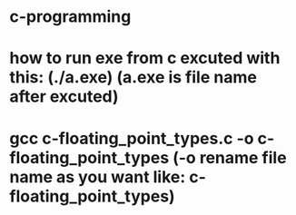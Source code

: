 # c-programming

# how to run exe from c excuted with this: (./a.exe) (a.exe is file name after excuted)

# gcc c-floating_point_types.c -o c-floating_point_types (-o rename file name as you want like: c-floating_point_types)
